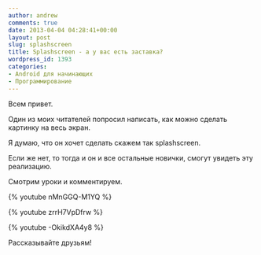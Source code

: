 ```yaml
---
author: andrew
comments: true
date: 2013-04-04 04:28:41+00:00
layout: post
slug: splashscreen
title: Splashscreen - а у вас есть заставка?
wordpress_id: 1393
categories:
- Android для начинающих
- Программирование
---
```


Всем привет.





Один из моих читателей попросил написать, как можно сделать картинку на весь экран.





Я думаю, что он хочет сделать скажем так splashscreen.



 <!-- more -->

Если же нет, то тогда и он и все остальные новички, смогут увидеть эту реализацию.





Смотрим уроки и комментируем.


{% youtube nMnGGQ-M1YQ %}

{% youtube zrrH7VpDfrw %}

{% youtube -OkikdXA4y8 %}














Рассказывайте друзьям!
